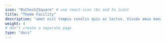 ```yaml
---
icon: "BsCheck2Square" # use react-icon (bs and fa icon)
title: "Theme Facility"
description: "amet nisl tempus convlis quis ac lectus. Vivsdv amus mana justo, lacinia eget"
weight: 4
# don't create a separate page
type: "docs"
---
```

